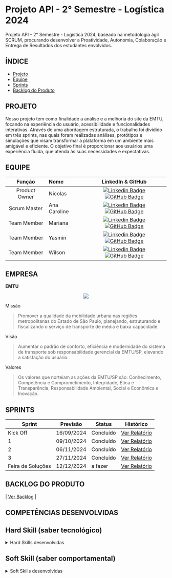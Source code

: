 # Projeto API - 2° Semestre - Logística 2024
Projeto API - 2° Semestre - Logística 2024, baseado na metodologia ágil SCRUM, procurando desenvolver a Proatividade, Autonomia, Colaboração e Entrega de Resultados dos estudantes envolvidos.

## ÍNDICE

* [Projeto](#projeto)
* [Equipe](#equipe)
* [Sprints](#Sprints)
* [Backlog do Produto](#Backlog-do-Produto)

## PROJETO

  Nosso projeto tem como finalidade a análise e a melhoria do site da EMTU, focando na experiência do usuário, acessibilidade e funcionalidades interativas. Através de uma abordagem estruturada, o trabalho foi dividido em três sprints, nas quais foram realizadas análises, protótipos e simulações que visam transformar a plataforma em um ambiente mais amigável e eficiente. O objetivo final é proporcionar aos usuários uma experiência fluida, que atenda às suas necessidades e expectativas.

## EQUIPE
|    Função     | Nome                                  |                                                                                                                                                      LinkedIn & GitHub                                                                                                                                                      |
| :-----------: | :------------------------------------ | :-------------------------------------------------------------------------------------------------------------------------------------------------------------------------------------------------------------------------------------------------------------------------------------------------------------------------: |
| Product Owner |  Nicolas    |     [![Linkedin Badge](https://img.shields.io/badge/Linkedin-blue?style=flat-square&logo=Linkedin&logoColor=white)](https://www.linkedin.com/in/nicolas-anderson-ferreira-freitas-34b082302?utm_source=share&utm_campaign=share_via&utm_content=profile&utm_medium=android_app) [![GitHub Badge](https://img.shields.io/badge/GitHub-111217?style=flat-square&logo=github&logoColor=white)](https://github.com/Slot148)       |
| Scrum Master  | Ana Caroline |      [![Linkedin Badge](https://img.shields.io/badge/Linkedin-blue?style=flat-square&logo=Linkedin&logoColor=white)](https://www.linkedin.com/in/ana-caroline-7570ba2a3?utm_source=share&utm_campaign=share_via&utm_content=profile&utm_medium=android_app) [![GitHub Badge](https://img.shields.io/badge/GitHub-111217?style=flat-square&logo=github&logoColor=white)](https://github.com/anacarolinae)     |
|  Team Member  | Mariana                 |         [![Linkedin Badge](https://img.shields.io/badge/Linkedin-blue?style=flat-square&logo=Linkedin&logoColor=white)]() [![GitHub Badge](https://img.shields.io/badge/GitHub-111217?style=flat-square&logo=github&logoColor=white)]()        |
|  Team Member  | Yasmin                 |   [![Linkedin Badge](https://img.shields.io/badge/Linkedin-blue?style=flat-square&logo=Linkedin&logoColor=white)]() [![GitHub Badge](https://img.shields.io/badge/GitHub-111217?style=flat-square&logo=github&logoColor=white)]()   |
|  Team Member  | Wilson     |           [![Linkedin Badge](https://img.shields.io/badge/Linkedin-blue?style=flat-square&logo=Linkedin&logoColor=white)]() [![GitHub Badge](https://img.shields.io/badge/GitHub-111217?style=flat-square&logo=github&logoColor=white)]()          |

## EMPRESA

**EMTU**

<p align="center">
  <img src="https://github.com/anacarolinae/Projeto-API-2-Semestre-Logistica/blob/main/Imagens/EMTU%20Logo.png"/>

</p>

 
Missão
 
 >Promover a qualidade da mobilidade urbana nas regiões metropolitanas do Estado de São Paulo, planejando, estruturando e fiscalizando o serviço de transporte de média e baixa capacidade.

Visão

 >Aumentar o padrão de conforto, eficiência e modernidade do sistema de transporte sob responsabilidade gerencial da EMTU/SP, elevando a satisfação do usuário. 

Valores

 >Os valores que norteiam as ações da EMTU/SP são: Conhecimento, Competência e Comprometimento, Integridade, Ética e Transparência, Responsabilidade Ambiental, Social e Econômica e Inovação.


## SPRINTS

Sprint | Previsão | Status| Histórico|
|------|--------|------|--------|
|Kick Off | 16/09/2024 | Concluído| [Ver Relatório](https://github.com/anacarolinae/Projeto-API-2-Semestre-Logistica/blob/main/Documenta%C3%A7%C3%A3o/Relatorio%20Projeto%20EMTU.pdf) | 
|1 | 09/10/2024 | Concluído | [Ver Relatório](https://github.com/anacarolinae/Projeto-API-2-Semestre-Logistica/blob/main/Documenta%C3%A7%C3%A3o/Relatorio%20Projeto%20EMTU.pdf) | 
|2|  06/11/2024| Concluído |[Ver Relatório](https://github.com/anacarolinae/Projeto-API-2-Semestre-Logistica/blob/main/Documenta%C3%A7%C3%A3o/Relatorio%20Projeto%20EMTU.pdf) | 
|3| 27/11/2024 | Concluído |[Ver Relatório](https://github.com/anacarolinae/Projeto-API-2-Semestre-Logistica/blob/main/Documenta%C3%A7%C3%A3o/Relatorio%20Final%20Projeto%20EMTU%20.pdf) | 
|Feira de Soluções|12/12/2024 | a fazer |[Ver Relatório](https://github.com/anacarolinae/Projeto-API-2-Semestre-Logistica/blob/main/Documenta%C3%A7%C3%A3o/Relatorio%20Final%20Projeto%20EMTU%20.pdf) | 


## BACKLOG DO PRODUTO

| [Ver Backlog](https://github.com/anacarolinae/Projeto-API-2-Semestre-Logistica/blob/main/EMTU.zip) | 

## COMPETÊNCIAS DESENVOLVIDAS

## Hard Skill (saber tecnológico)
<details>
<summary>Hard Skills desenvolvidas</summary>
  
| Tecnologia/Metodologia | Classificação |
| ---------------------- | ------------- |
| GitHub | ☆ ☆ ☆ ☆ ☆ ☆ ☆ ☆ ☆ ☆ |
| Gestão de Projetos | ☆ ☆ ☆ ☆ ☆ ☆ ☆ ☆ ☆ ☆ |
| Scrum Master | ☆ ☆ ☆ ☆ ☆ ☆ ☆ ☆ ☆ ☆  |
| Prodct Owner | ☆ ☆ ☆ ☆ ☆ ☆ ☆ ☆ ☆ ☆ |
 
</details>


## Soft Skill (saber comportamental)
<details>
<summary>Soft Skills desenvolvidas</summary>

| Habilidades | Classificação |
| ---------------------- | ------------- |
| Colaboração | ☆ ☆ ☆ ☆ ☆ ☆ ☆ ☆ ☆ ☆ |
| Proatividade| ☆ ☆ ☆ ☆ ☆ ☆ ☆ ☆ ☆ ☆ |
| Pensamento Crítico | ☆ ☆ ☆ ☆ ☆ ☆ ☆ ☆ ☆ ☆ |
| Gerenciamento de Tempo | ☆ ☆ ☆ ☆ ☆ ☆ ☆ ☆ ☆ ☆ |
| Adaptabilidade | ☆ ☆ ☆ ☆ ☆ ☆ ☆ ☆ ☆ ☆ |
| Resiliência | ☆ ☆ ☆ ☆ ☆ ☆ ☆ ☆ ☆ ☆ |


</details>



